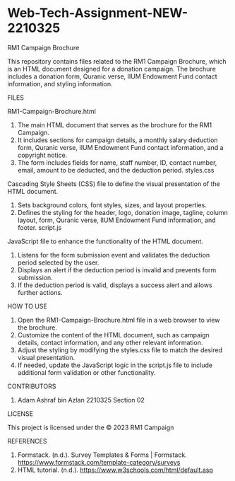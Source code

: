 # Web-Tech-Assignment-NEW-2210325

RM1 Campaign Brochure

This repository contains files related to the RM1 Campaign Brochure, which is an HTML document designed for a donation campaign. The brochure includes a donation form, Quranic verse, IIUM Endowment Fund contact information, and styling information.

FILES

RM1-Campaign-Brochure.html

1. The main HTML document that serves as the brochure for the RM1 Campaign.
2. It includes sections for campaign details, a monthly salary deduction form, Quranic verse, IIUM Endowment Fund contact information, and a copyright notice.
3. The form includes fields for name, staff number, ID, contact number, email, amount to be deducted, and the deduction period.
styles.css

Cascading Style Sheets (CSS) file to define the visual presentation of the HTML document.
   
1. Sets background colors, font styles, sizes, and layout properties.
2. Defines the styling for the header, logo, donation image, tagline, column layout, form, Quranic verse, IIUM Endowment Fund information, and footer.
script.js

JavaScript file to enhance the functionality of the HTML document.
   
1. Listens for the form submission event and validates the deduction period selected by the user.
2. Displays an alert if the deduction period is invalid and prevents form submission.
3. If the deduction period is valid, displays a success alert and allows further actions.

HOW TO USE

1. Open the RM1-Campaign-Brochure.html file in a web browser to view the brochure.
2. Customize the content of the HTML document, such as campaign details, contact information, and any other relevant information.
3. Adjust the styling by modifying the styles.css file to match the desired visual presentation.
4. If needed, update the JavaScript logic in the script.js file to include additional form validation or other functionality.

CONTRIBUTORS

1. Adam Ashraf bin Azlan 2210325 Section 02

LICENSE

This project is licensed under the © 2023 RM1 Campaign

REFERENCES

1. Formstack. (n.d.). Survey Templates & Forms | Formstack. https://www.formstack.com/template-category/surveys
2. HTML tutorial. (n.d.). https://www.w3schools.com/html/default.asp
